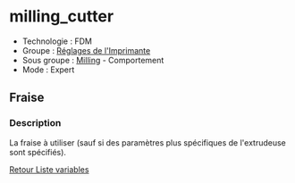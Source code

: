 # milling_cutter

* Technologie : FDM
* Groupe : [Réglages de l'Imprimante](../printer_settings/printer_settings.md)
* Sous groupe : [Milling](../printer_settings/printer_settings.md#milling) - Comportement
* Mode : Expert

## Fraise

### Description

La fraise à utiliser (sauf si des paramètres plus spécifiques de l'extrudeuse sont spécifiés). 

[Retour Liste variables](variable_list.md)